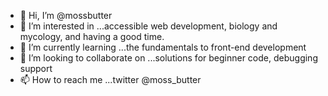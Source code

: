 - 👋 Hi, I’m @mossbutter
- 👀 I’m interested in ...accessible web development, biology and mycology, and having a good time.
- 🌱 I’m currently learning ...the fundamentals to front-end development
- 💞️ I’m looking to collaborate on ...solutions for beginner code, debugging support
- 📫 How to reach me ...twitter @moss_butter

<!---
mossbutter/mossbutter is a ✨ special ✨ repository because its `README.md` (this file) appears on your GitHub profile.
You can click the Preview link to take a look at your changes.
--->
